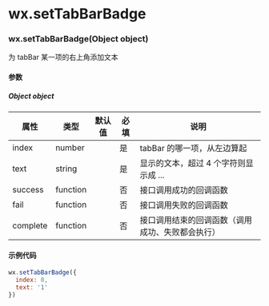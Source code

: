 # wx.setTabBarBadge
### wx.setTabBarBadge(Object object)



为 tabBar 某一项的右上角添加文本

#### 参数

##### Object object

属性       | 类型       | 默认值 | 必填 | 说明                      
-------- | -------- | --- | -- | ------------------------
index    | number   |     | 是  | tabBar 的哪一项，从左边算起       
text     | string   |     | 是  | 显示的文本，超过 4 个字符则显示成 ...  
success  | function |     | 否  | 接口调用成功的回调函数             
fail     | function |     | 否  | 接口调用失败的回调函数             
complete | function |     | 否  | 接口调用结束的回调函数（调用成功、失败都会执行）

#### 示例代码

```js
wx.setTabBarBadge({
  index: 0,
  text: '1'
})
```